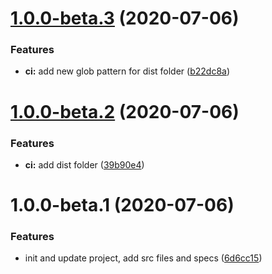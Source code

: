 # [1.0.0-beta.3](https://github.com/schuchard/taap/compare/v1.0.0-beta.2...v1.0.0-beta.3) (2020-07-06)


### Features

* **ci:** add new glob pattern for dist folder ([b22dc8a](https://github.com/schuchard/taap/commit/b22dc8a16dbd11b184c4b8879d1297d9c8b28627))

# [1.0.0-beta.2](https://github.com/schuchard/taap/compare/v1.0.0-beta.1...v1.0.0-beta.2) (2020-07-06)


### Features

* **ci:** add dist folder ([39b90e4](https://github.com/schuchard/taap/commit/39b90e443407d4ae28807c031a232d71c203c27e))

# 1.0.0-beta.1 (2020-07-06)


### Features

* init and update project, add src files and specs ([6d6cc15](https://github.com/schuchard/taap/commit/6d6cc15767bfbfef82c2bda1de0d78843fc76650))
